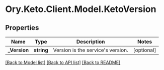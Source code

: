# Ory.Keto.Client.Model.KetoVersion

## Properties

Name | Type | Description | Notes
------------ | ------------- | ------------- | -------------
**_Version** | **string** | Version is the service&#39;s version. | [optional] 

[[Back to Model list]](../README.md#documentation-for-models) [[Back to API list]](../README.md#documentation-for-api-endpoints) [[Back to README]](../README.md)

